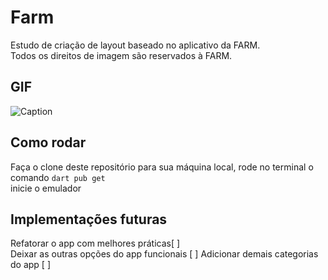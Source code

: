 # Farm

Estudo de criação de layout baseado no aplicativo da FARM.  
Todos os direitos de imagem são reservados à FARM.


## GIF

![Caption](https://github.com/lucasaclima03/farm/blob/main/assets/gif/farm-app.gif)

## Como rodar  
Faça o clone deste repositório para sua máquina local, rode no terminal o comando 
`dart pub get`  
inicie o emulador

## Implementações futuras  
  
Refatorar o app com melhores práticas[ ]  
Deixar as outras opções do app funcionais [ ]
Adicionar demais categorias do app [ ]




